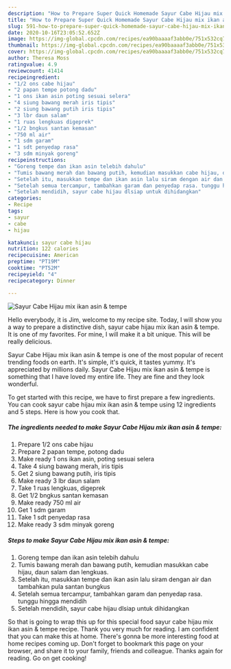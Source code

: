 ```yaml
---
description: "How to Prepare Super Quick Homemade Sayur Cabe Hijau mix ikan asin &amp;amp; tempe"
title: "How to Prepare Super Quick Homemade Sayur Cabe Hijau mix ikan asin &amp;amp; tempe"
slug: 591-how-to-prepare-super-quick-homemade-sayur-cabe-hijau-mix-ikan-asin-and-amp-tempe
date: 2020-10-16T23:05:52.652Z
image: https://img-global.cpcdn.com/recipes/ea90baaaaf3abb0e/751x532cq70/sayur-cabe-hijau-mix-ikan-asin-tempe-foto-resep-utama.jpg
thumbnail: https://img-global.cpcdn.com/recipes/ea90baaaaf3abb0e/751x532cq70/sayur-cabe-hijau-mix-ikan-asin-tempe-foto-resep-utama.jpg
cover: https://img-global.cpcdn.com/recipes/ea90baaaaf3abb0e/751x532cq70/sayur-cabe-hijau-mix-ikan-asin-tempe-foto-resep-utama.jpg
author: Theresa Moss
ratingvalue: 4.9
reviewcount: 41414
recipeingredient:
- "1/2 ons cabe hijau"
- "2 papan tempe potong dadu"
- "1 ons ikan asin poting sesuai selera"
- "4 siung bawang merah iris tipis"
- "2 siung bawang putih iris tipis"
- "3 lbr daun salam"
- "1 ruas lengkuas digeprek"
- "1/2 bngkus santan kemasan"
- "750 ml air"
- "1 sdm garam"
- "1 sdt penyedap rasa"
- "3 sdm minyak goreng"
recipeinstructions:
- "Goreng tempe dan ikan asin telebih dahulu"
- "Tumis bawang merah dan bawang putih, kemudian masukkan cabe hijau, daun salam dan lengkuas."
- "Setelah itu, masukkan tempe dan ikan asin lalu siram dengan air dan tambahkan pula santan bungkus"
- "Setelah semua tercampur, tambahkan garam dan penyedap rasa. tunggu hingga mendidih"
- "Setelah mendidih, sayur cabe hijau dlsiap untuk dihidangkan"
categories:
- Recipe
tags:
- sayur
- cabe
- hijau

katakunci: sayur cabe hijau 
nutrition: 122 calories
recipecuisine: American
preptime: "PT19M"
cooktime: "PT52M"
recipeyield: "4"
recipecategory: Dinner

---
```



![Sayur Cabe Hijau mix ikan asin &amp; tempe](https://img-global.cpcdn.com/recipes/ea90baaaaf3abb0e/751x532cq70/sayur-cabe-hijau-mix-ikan-asin-tempe-foto-resep-utama.jpg)

Hello everybody, it is Jim, welcome to my recipe site. Today, I will show you a way to prepare a distinctive dish, sayur cabe hijau mix ikan asin &amp; tempe. It is one of my favorites. For mine, I will make it a bit unique. This will be really delicious.

Sayur Cabe Hijau mix ikan asin &amp; tempe is one of the most popular of recent trending foods on earth. It's simple, it's quick, it tastes yummy. It's appreciated by millions daily. Sayur Cabe Hijau mix ikan asin &amp; tempe is something that I have loved my entire life. They are fine and they look wonderful.




To get started with this recipe, we have to first prepare a few ingredients. You can cook sayur cabe hijau mix ikan asin &amp; tempe using 12 ingredients and 5 steps. Here is how you cook that.

<!--inarticleads1-->

##### The ingredients needed to make Sayur Cabe Hijau mix ikan asin &amp; tempe:

1. Prepare 1/2 ons cabe hijau
1. Prepare 2 papan tempe, potong dadu
1. Make ready 1 ons ikan asin, poting sesuai selera
1. Take 4 siung bawang merah, iris tipis
1. Get 2 siung bawang putih, iris tipis
1. Make ready 3 lbr daun salam
1. Take 1 ruas lengkuas, digeprek
1. Get 1/2 bngkus santan kemasan
1. Make ready 750 ml air
1. Get 1 sdm garam
1. Take 1 sdt penyedap rasa
1. Make ready 3 sdm minyak goreng




<!--inarticleads2-->

##### Steps to make Sayur Cabe Hijau mix ikan asin &amp; tempe:

1. Goreng tempe dan ikan asin telebih dahulu
1. Tumis bawang merah dan bawang putih, kemudian masukkan cabe hijau, daun salam dan lengkuas.
1. Setelah itu, masukkan tempe dan ikan asin lalu siram dengan air dan tambahkan pula santan bungkus
1. Setelah semua tercampur, tambahkan garam dan penyedap rasa. tunggu hingga mendidih
1. Setelah mendidih, sayur cabe hijau dlsiap untuk dihidangkan




So that is going to wrap this up for this special food sayur cabe hijau mix ikan asin &amp; tempe recipe. Thank you very much for reading. I am confident that you can make this at home. There's gonna be more interesting food at home recipes coming up. Don't forget to bookmark this page on your browser, and share it to your family, friends and colleague. Thanks again for reading. Go on get cooking!
